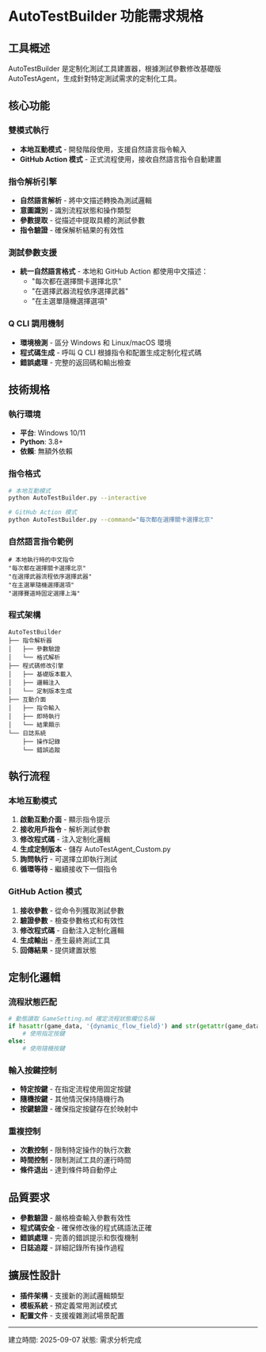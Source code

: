 # AutoTestBuilder 功能需求規格

## 工具概述
AutoTestBuilder 是定制化測試工具建置器，根據測試參數修改基礎版 AutoTestAgent，生成針對特定測試需求的定制化工具。

## 核心功能

### 雙模式執行
- **本地互動模式** - 開發階段使用，支援自然語言指令輸入
- **GitHub Action 模式** - 正式流程使用，接收自然語言指令自動建置

### 指令解析引擎
- **自然語言解析** - 將中文描述轉換為測試邏輯
- **意圖識別** - 識別流程狀態和操作類型
- **參數提取** - 從描述中提取具體的測試參數
- **指令驗證** - 確保解析結果的有效性

### 測試參數支援
- **統一自然語言格式** - 本地和 GitHub Action 都使用中文描述：
  - "每次都在選擇關卡選擇北京"
  - "在選擇武器流程依序選擇武器"
  - "在主選單隨機選擇選項"

### Q CLI 調用機制
- **環境檢測** - 區分 Windows 和 Linux/macOS 環境
- **程式碼生成** - 呼叫 Q CLI 根據指令和配置生成定制化程式碼
- **錯誤處理** - 完整的返回碼和輸出檢查

## 技術規格

### 執行環境
- **平台**: Windows 10/11
- **Python**: 3.8+
- **依賴**: 無額外依賴

### 指令格式
```bash
# 本地互動模式
python AutoTestBuilder.py --interactive

# GitHub Action 模式
python AutoTestBuilder.py --command="每次都在選擇關卡選擇北京"
```

### 自然語言指令範例
```
# 本地執行時的中文指令
"每次都在選擇關卡選擇北京"
"在選擇武器流程依序選擇武器"  
"在主選單隨機選擇選項"
"選擇賽道時固定選擇上海"
```

### 程式架構
```
AutoTestBuilder
├── 指令解析器
│   ├── 參數驗證
│   └── 格式解析
├── 程式碼修改引擎
│   ├── 基礎版本載入
│   ├── 邏輯注入
│   └── 定制版本生成
├── 互動介面
│   ├── 指令輸入
│   ├── 即時執行
│   └── 結果顯示
└── 日誌系統
    ├── 操作記錄
    └── 錯誤追蹤
```

## 執行流程

### 本地互動模式
1. **啟動互動介面** - 顯示指令提示
2. **接收用戶指令** - 解析測試參數
3. **修改程式碼** - 注入定制化邏輯
4. **生成定制版本** - 儲存 AutoTestAgent_Custom.py
5. **詢問執行** - 可選擇立即執行測試
6. **循環等待** - 繼續接收下一個指令

### GitHub Action 模式
1. **接收參數** - 從命令列獲取測試參數
2. **驗證參數** - 檢查參數格式和有效性
3. **修改程式碼** - 自動注入定制化邏輯
4. **生成輸出** - 產生最終測試工具
5. **回傳結果** - 提供建置狀態

## 定制化邏輯

### 流程狀態匹配
```python
# 動態讀取 GameSetting.md 確定流程狀態欄位名稱
if hasattr(game_data, '{dynamic_flow_field}') and str(getattr(game_data, '{dynamic_flow_field}')) == '{flow_state}':
    # 使用指定按鍵
else:
    # 使用隨機按鍵
```

### 輸入按鍵控制
- **特定按鍵** - 在指定流程使用固定按鍵
- **隨機按鍵** - 其他情況保持隨機行為
- **按鍵驗證** - 確保指定按鍵存在於映射中

### 重複控制
- **次數控制** - 限制特定操作的執行次數
- **時間控制** - 限制測試工具的運行時間
- **條件退出** - 達到條件時自動停止

## 品質要求
- **參數驗證** - 嚴格檢查輸入參數有效性
- **程式碼安全** - 確保修改後的程式碼語法正確
- **錯誤處理** - 完善的錯誤提示和恢復機制
- **日誌追蹤** - 詳細記錄所有操作過程

## 擴展性設計
- **插件架構** - 支援新的測試邏輯類型
- **模板系統** - 預定義常用測試模式
- **配置文件** - 支援複雜測試場景配置

---
建立時間: 2025-09-07
狀態: 需求分析完成
